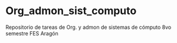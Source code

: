 # Org_admon_sist_computo
Repositorio de tareas de Org. y admon de sistemas de cómputo 8vo semestre FES Aragón
